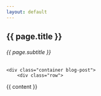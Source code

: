 ```yaml
---
layout: default
---
```


<link rel="stylesheet" href="{{ root_url }}/assets/css/child-page.css">

<section>
    <div class="sectionTitle">
        <h1>{{ page.title }}</h1>
        <h6>{{ page.subtitle }}</h6>
    </div>


    <div class="container blog-post">
        <div class="row">
{{ content }}
        </div>
    </div>
</section>

